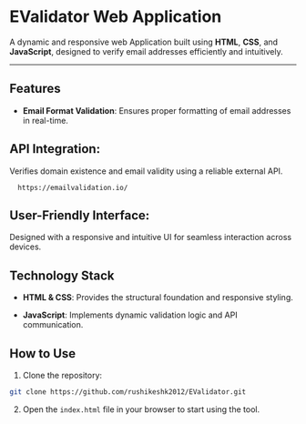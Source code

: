 # **EValidator Web Application**
   A dynamic and responsive web Application  built using **HTML**, **CSS**, and **JavaScript**, designed to verify email addresses efficiently and intuitively.

---

## **Features**
- **Email Format Validation**:
    Ensures proper formatting of email addresses in real-time.

## **API Integration**: 
  Verifies domain existence and email validity using a reliable external API.
   ```
     https://emailvalidation.io/
   ```

## **User-Friendly Interface**: 
   Designed with a responsive and intuitive UI for seamless interaction across devices.

## **Technology Stack**
- **HTML & CSS**:
    Provides the structural foundation and responsive styling.

- **JavaScript**:
    Implements dynamic validation logic and API communication.

## **How to Use**
 1. Clone the repository:
   ```bash
   git clone https://github.com/rushikeshk2012/EValidator.git 
   ```
 2. Open the `index.html` file in your browser to start using the tool.

